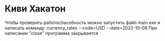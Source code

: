 # Киви Хакатон
Чтобы проверить работоспасобность можно запустить файл main.exe и написать команду:
currency_rates --code=USD --date=2022-10-08
При написании "close" программа закрывается
